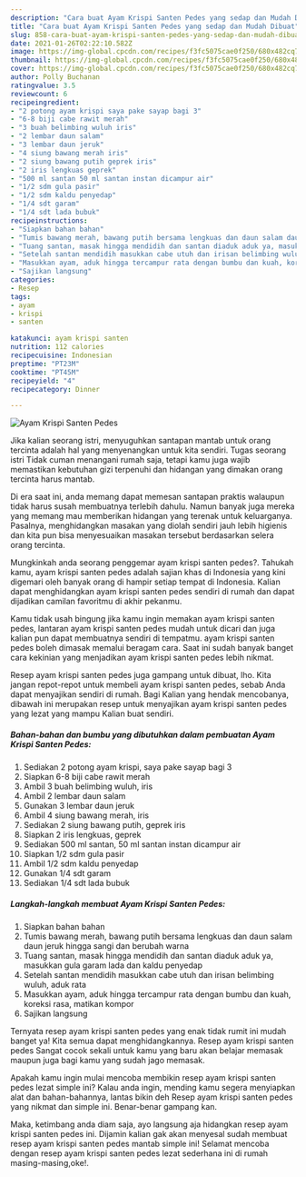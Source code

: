 ```yaml
---
description: "Cara buat Ayam Krispi Santen Pedes yang sedap dan Mudah Dibuat"
title: "Cara buat Ayam Krispi Santen Pedes yang sedap dan Mudah Dibuat"
slug: 858-cara-buat-ayam-krispi-santen-pedes-yang-sedap-dan-mudah-dibuat
date: 2021-01-26T02:22:10.582Z
image: https://img-global.cpcdn.com/recipes/f3fc5075cae0f250/680x482cq70/ayam-krispi-santen-pedes-foto-resep-utama.jpg
thumbnail: https://img-global.cpcdn.com/recipes/f3fc5075cae0f250/680x482cq70/ayam-krispi-santen-pedes-foto-resep-utama.jpg
cover: https://img-global.cpcdn.com/recipes/f3fc5075cae0f250/680x482cq70/ayam-krispi-santen-pedes-foto-resep-utama.jpg
author: Polly Buchanan
ratingvalue: 3.5
reviewcount: 6
recipeingredient:
- "2 potong ayam krispi saya pake sayap bagi 3"
- "6-8 biji cabe rawit merah"
- "3 buah belimbing wuluh iris"
- "2 lembar daun salam"
- "3 lembar daun jeruk"
- "4 siung bawang merah iris"
- "2 siung bawang putih geprek iris"
- "2 iris lengkuas geprek"
- "500 ml santan 50 ml santan instan dicampur air"
- "1/2 sdm gula pasir"
- "1/2 sdm kaldu penyedap"
- "1/4 sdt garam"
- "1/4 sdt lada bubuk"
recipeinstructions:
- "Siapkan bahan bahan"
- "Tumis bawang merah, bawang putih bersama lengkuas dan daun salam daun jeruk hingga sangi dan berubah warna"
- "Tuang santan, masak hingga mendidih dan santan diaduk aduk ya, masukkan gula garam lada dan kaldu penyedap"
- "Setelah santan mendidih masukkan cabe utuh dan irisan belimbing wuluh, aduk rata"
- "Masukkan ayam, aduk hingga tercampur rata dengan bumbu dan kuah, koreksi rasa, matikan kompor"
- "Sajikan langsung"
categories:
- Resep
tags:
- ayam
- krispi
- santen

katakunci: ayam krispi santen 
nutrition: 112 calories
recipecuisine: Indonesian
preptime: "PT23M"
cooktime: "PT45M"
recipeyield: "4"
recipecategory: Dinner

---
```



![Ayam Krispi Santen Pedes](https://img-global.cpcdn.com/recipes/f3fc5075cae0f250/680x482cq70/ayam-krispi-santen-pedes-foto-resep-utama.jpg)

Jika kalian seorang istri, menyuguhkan santapan mantab untuk orang tercinta adalah hal yang menyenangkan untuk kita sendiri. Tugas seorang istri Tidak cuman menangani rumah saja, tetapi kamu juga wajib memastikan kebutuhan gizi terpenuhi dan hidangan yang dimakan orang tercinta harus mantab.

Di era  saat ini, anda memang dapat memesan santapan praktis walaupun tidak harus susah membuatnya terlebih dahulu. Namun banyak juga mereka yang memang mau memberikan hidangan yang terenak untuk keluarganya. Pasalnya, menghidangkan masakan yang diolah sendiri jauh lebih higienis dan kita pun bisa menyesuaikan masakan tersebut berdasarkan selera orang tercinta. 



Mungkinkah anda seorang penggemar ayam krispi santen pedes?. Tahukah kamu, ayam krispi santen pedes adalah sajian khas di Indonesia yang kini digemari oleh banyak orang di hampir setiap tempat di Indonesia. Kalian dapat menghidangkan ayam krispi santen pedes sendiri di rumah dan dapat dijadikan camilan favoritmu di akhir pekanmu.

Kamu tidak usah bingung jika kamu ingin memakan ayam krispi santen pedes, lantaran ayam krispi santen pedes mudah untuk dicari dan juga kalian pun dapat membuatnya sendiri di tempatmu. ayam krispi santen pedes boleh dimasak memalui beragam cara. Saat ini sudah banyak banget cara kekinian yang menjadikan ayam krispi santen pedes lebih nikmat.

Resep ayam krispi santen pedes juga gampang untuk dibuat, lho. Kita jangan repot-repot untuk membeli ayam krispi santen pedes, sebab Anda dapat menyajikan sendiri di rumah. Bagi Kalian yang hendak mencobanya, dibawah ini merupakan resep untuk menyajikan ayam krispi santen pedes yang lezat yang mampu Kalian buat sendiri.

<!--inarticleads1-->

##### Bahan-bahan dan bumbu yang dibutuhkan dalam pembuatan Ayam Krispi Santen Pedes:

1. Sediakan 2 potong ayam krispi, saya pake sayap bagi 3
1. Siapkan 6-8 biji cabe rawit merah
1. Ambil 3 buah belimbing wuluh, iris
1. Ambil 2 lembar daun salam
1. Gunakan 3 lembar daun jeruk
1. Ambil 4 siung bawang merah, iris
1. Sediakan 2 siung bawang putih, geprek iris
1. Siapkan 2 iris lengkuas, geprek
1. Sediakan 500 ml santan, 50 ml santan instan dicampur air
1. Siapkan 1/2 sdm gula pasir
1. Ambil 1/2 sdm kaldu penyedap
1. Gunakan 1/4 sdt garam
1. Sediakan 1/4 sdt lada bubuk




<!--inarticleads2-->

##### Langkah-langkah membuat Ayam Krispi Santen Pedes:

1. Siapkan bahan bahan
1. Tumis bawang merah, bawang putih bersama lengkuas dan daun salam daun jeruk hingga sangi dan berubah warna
1. Tuang santan, masak hingga mendidih dan santan diaduk aduk ya, masukkan gula garam lada dan kaldu penyedap
1. Setelah santan mendidih masukkan cabe utuh dan irisan belimbing wuluh, aduk rata
1. Masukkan ayam, aduk hingga tercampur rata dengan bumbu dan kuah, koreksi rasa, matikan kompor
1. Sajikan langsung




Ternyata resep ayam krispi santen pedes yang enak tidak rumit ini mudah banget ya! Kita semua dapat menghidangkannya. Resep ayam krispi santen pedes Sangat cocok sekali untuk kamu yang baru akan belajar memasak maupun juga bagi kamu yang sudah jago memasak.

Apakah kamu ingin mulai mencoba membikin resep ayam krispi santen pedes lezat simple ini? Kalau anda ingin, mending kamu segera menyiapkan alat dan bahan-bahannya, lantas bikin deh Resep ayam krispi santen pedes yang nikmat dan simple ini. Benar-benar gampang kan. 

Maka, ketimbang anda diam saja, ayo langsung aja hidangkan resep ayam krispi santen pedes ini. Dijamin kalian gak akan menyesal sudah membuat resep ayam krispi santen pedes mantab simple ini! Selamat mencoba dengan resep ayam krispi santen pedes lezat sederhana ini di rumah masing-masing,oke!.

